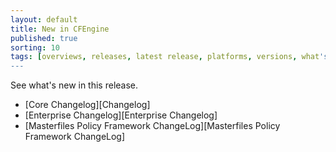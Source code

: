 ```yaml
---
layout: default
title: New in CFEngine
published: true
sorting: 10
tags: [overviews, releases, latest release, platforms, versions, what's new]
---
```


See what's new in this release.

* [Core Changelog][Changelog]
* [Enterprise Changelog][Enterprise Changelog]
* [Masterfiles Policy Framework ChangeLog][Masterfiles Policy Framework ChangeLog]
